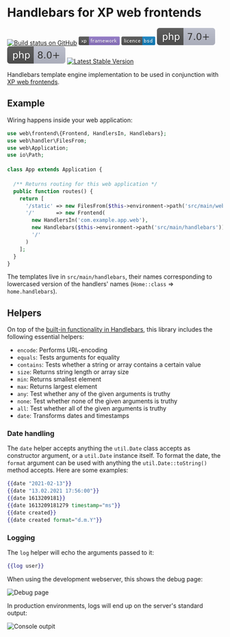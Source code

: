 Handlebars for XP web frontends
===============================

[![Build status on GitHub](https://github.com/xp-forge/handlebars-templates/workflows/Tests/badge.svg)](https://github.com/xp-forge/handlebars-templates/actions)
[![XP Framework Module](https://raw.githubusercontent.com/xp-framework/web/master/static/xp-framework-badge.png)](https://github.com/xp-framework/core)
[![BSD Licence](https://raw.githubusercontent.com/xp-framework/web/master/static/licence-bsd.png)](https://github.com/xp-framework/core/blob/master/LICENCE.md)
[![Requires PHP 7.0+](https://raw.githubusercontent.com/xp-framework/web/master/static/php-7_0plus.svg)](http://php.net/)
[![Supports PHP 8.0+](https://raw.githubusercontent.com/xp-framework/web/master/static/php-8_0plus.svg)](http://php.net/)
[![Latest Stable Version](https://poser.pugx.org/xp-forge/handlebars-templates/version.png)](https://packagist.org/packages/xp-forge/handlebars-templates)

Handlebars template engine implementation to be used in conjunction with [XP web frontends](https://github.com/xp-forge/frontend).

Example
-------
Wiring happens inside your web application:

```php
use web\frontend\{Frontend, HandlersIn, Handlebars};
use web\handler\FilesFrom;
use web\Application;
use io\Path;

class App extends Application {

  /** Returns routing for this web application */
  public function routes() {
    return [
      '/static' => new FilesFrom($this->environment->path('src/main/webapp')),
      '/'       => new Frontend(
        new HandlersIn('com.example.app.web'),
        new Handlebars($this->environment->path('src/main/handlebars')),
        '/'
      )
    ];
  }
}
```

The templates live in `src/main/handlebars`, their names corresponding to lowercased version of the handlers' names (`Home::class` => `home.handlebars`).

Helpers
-------
On top of the [built-in functionality in Handlebars](https://github.com/xp-forge/handlebars), this library includes the following essential helpers:

* `encode`: Performs URL-encoding 
* `equals`: Tests arguments for equality
* `contains`: Tests whether a string or array contains a certain value
* `size`: Returns string length or array size
* `min`: Returns smallest element
* `max`: Returns largest element
* `any`: Test whether any of the given arguments is truthy
* `none`: Test whether none of the given arguments is truthy
* `all`: Test whether all of the given arguments is truthy
* `date`: Transforms dates and timestamps

### Date handling

The `date` helper accepts anything the `util.Date` class accepts as constructor argument, or a `util.Date` instance itself. To format the date, the `format` argument can be used with anything the `util.Date::toString()` method accepts. Here are some examples:

```handlebars
{{date "2021-02-13"}}
{{date "13.02.2021 17:56:00"}}
{{date 1613209181}}
{{date 1613209181279 timestamp="ms"}}
{{date created}}
{{date created format="d.m.Y"}}
```

### Logging

The `log` helper will echo the arguments passed to it:

```handlebars
{{log user}}
```

When using the development webserver, this shows the debug page:

![Debug page](https://user-images.githubusercontent.com/696742/107873960-89cdc800-6eb6-11eb-954b-8b00324cce74.png)

In production environments, logs will end up on the server's standard output:

![Console outpit](https://user-images.githubusercontent.com/696742/107874105-838c1b80-6eb7-11eb-8c7e-ee257ef1d92d.png)
